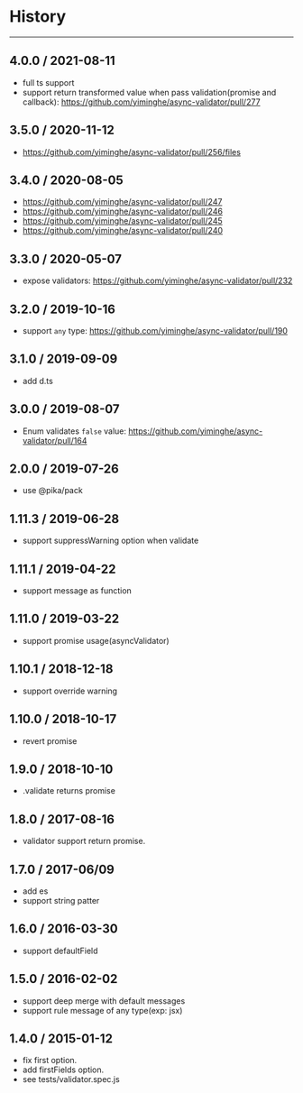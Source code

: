 # History

---

## 4.0.0 / 2021-08-11

- full ts support
- support return transformed value when pass validation(promise and callback): https://github.com/yiminghe/async-validator/pull/277

## 3.5.0 / 2020-11-12

- https://github.com/yiminghe/async-validator/pull/256/files

## 3.4.0 / 2020-08-05

- https://github.com/yiminghe/async-validator/pull/247
- https://github.com/yiminghe/async-validator/pull/246
- https://github.com/yiminghe/async-validator/pull/245
- https://github.com/yiminghe/async-validator/pull/240

## 3.3.0 / 2020-05-07

- expose validators: https://github.com/yiminghe/async-validator/pull/232

## 3.2.0 / 2019-10-16

- support `any` type: https://github.com/yiminghe/async-validator/pull/190

## 3.1.0 / 2019-09-09

- add d.ts

## 3.0.0 / 2019-08-07

- Enum validates `false` value: https://github.com/yiminghe/async-validator/pull/164

## 2.0.0 / 2019-07-26

- use @pika/pack

## 1.11.3 / 2019-06-28

- support suppressWarning option when validate

## 1.11.1 / 2019-04-22

- support message as function

## 1.11.0 / 2019-03-22

- support promise usage(asyncValidator)

## 1.10.1 / 2018-12-18

- support override warning

## 1.10.0 / 2018-10-17

- revert promise

## 1.9.0 / 2018-10-10

- .validate returns promise

## 1.8.0 / 2017-08-16

- validator support return promise.

## 1.7.0 / 2017-06/09

- add es
- support string patter

## 1.6.0 / 2016-03-30

- support defaultField

## 1.5.0 / 2016-02-02

- support deep merge with default messages
- support rule message of any type(exp: jsx)

## 1.4.0 / 2015-01-12

- fix first option.
- add firstFields option.
- see tests/validator.spec.js
